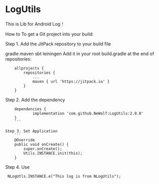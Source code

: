 # LogUtils
This  is Lib for Android Log！

How to
To get a Git project into your build:

Step 1. Add the JitPack repository to your build file

gradle
maven
sbt
leiningen
Add it in your root build.gradle at the end of repositories:
```
	allprojects {
		repositories {
			...
			maven { url 'https://jitpack.io' }
		}
	}
```
Step 2. Add the dependency
```
	dependencies {
	        implementation 'com.github.NeWolf:LogUtils:2.0.0'
	}
	```

Step 3. Set Application
    ```
    @Override
    public void onCreate() {
        super.onCreate();
        Utils.INSTANCE.init(this);
    }
```
Step 4. Use
```
 NLogUtls.INSTANCE.e("This log is from NLogUtils");
```